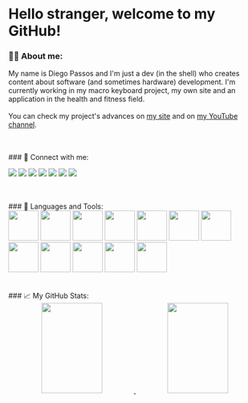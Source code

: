 # Hello stranger, welcome to my GitHub! 

### 🧑‍💻 About me:

My name is Diego Passos and I'm just a dev (in the shell) who creates content about software (and sometimes hardware) development. I'm currently working in my macro keyboard project, my own site and an application in the health and fitness field.
</br>
</br>
You can check my project's advances on [my site](http://devintheshell.com.br) and on [my YouTube channel](https://www.youtube.com/channel/UCU8unHkrQHVxKq9Of0NcUjA).

<!--TODO: latest video and latest article -->
</br>
</br>
### 🔗 Connect with me:

[<img src="https://img.shields.io/badge/Gmail-D14836?style=for-the-badge&logo=gmail&logoColor=white">](mailto:devintheshell@gmail.com)
[<img src="https://img.shields.io/badge/Twitter-1DA1F2?style=for-the-badge&logo=twitter&logoColor=white">](https://twitter.com/dev_inthe_shell)
[<img src="https://img.shields.io/badge/Discord-7289DA?style=for-the-badge&logo=discord&logoColor=white">](https://www.discord.com)
[<img src="https://img.shields.io/badge/LinkedIn-0077B5?style=for-the-badge&logo=linkedin&logoColor=white">](https://www.linkedin.com/in/diego-rodrigues-senra-passos-296a31229/)
[<img src="https://img.shields.io/badge/YouTube-FF0000?style=for-the-badge&logo=youtube&logoColor=white">](https://www.youtube.com/channel/UCU8unHkrQHVxKq9Of0NcUjA)
[<img src="https://img.shields.io/badge/Instagram-E4405F?style=for-the-badge&logo=instagram&logoColor=white">](https://www.instagram.com/devintheshell/)
[<img src="https://img.shields.io/badge/Facebook-1877F2?style=for-the-badge&logo=facebook&logoColor=white">](https://www.facebook.com)

<!-- TODO: insert discord link and create facebook account -->

</br>
</br>
### 🔧 Languages and Tools:

<div>
<img height="60" src="https://cdn.jsdelivr.net/gh/devicons/devicon/icons/python/python-original.svg" />
<img height="60" src="https://cdn.jsdelivr.net/gh/devicons/devicon/icons/dart/dart-original.svg" />
<img height="60" src="https://cdn.jsdelivr.net/gh/devicons/devicon/icons/flutter/flutter-original.svg" />
<img height="60" src="https://cdn.jsdelivr.net/gh/devicons/devicon/icons/django/django-original.svg" />
<img height="60" src="https://cdn.jsdelivr.net/gh/devicons/devicon/icons/html5/html5-original.svg" />
<img height="60" src="https://cdn.jsdelivr.net/gh/devicons/devicon/icons/css3/css3-original.svg" />
<img height="60" src="https://cdn.jsdelivr.net/gh/devicons/devicon/icons/javascript/javascript-original.svg" />
<img height="60" src="https://cdn.jsdelivr.net/gh/devicons/devicon/icons/docker/docker-original.svg" />
<img height="60" src="https://cdn.jsdelivr.net/gh/devicons/devicon/icons/postgresql/postgresql-original-wordmark.svg" />
<img height="60" src="https://cdn.jsdelivr.net/gh/devicons/devicon/icons/redis/redis-original.svg" />
<img height="60" src="https://cdn.jsdelivr.net/gh/devicons/devicon/icons/raspberrypi/raspberrypi-original.svg" />
<img height="60" src="https://cdn.jsdelivr.net/gh/devicons/devicon/icons/arduino/arduino-original-wordmark.svg" />
</div>


</br>
</br>
### 📈 My GitHub Stats: 

<div align="center">
  <a href="https://github.com/DevInTheShell-BR">
  
  <img width="49%" height="180em" src="https://github-readme-stats.vercel.app/api?username=DevInTheShell-BR&show_icons=true&theme=light&include_all_commits=true&count_private=true"/>
  <img width="49%" height="180em" src="https://github-readme-stats.vercel.app/api/top-langs/?username=DevInTheShell-BR&layout=compact&langs_count=7&theme=light"/>
</div>

</br>
